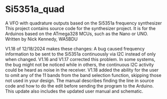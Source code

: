 # Si5351a_quad
A VFO with quadrature outputs based on the Si5351a frequency synthesizer <br>
This project contains source code for the synthesizer project. It is for the Arduinos based on the ATmega328 MCUs, such as the Nano or UNO. 
Written by Nick Kennedy, WA5BDU<p>
V1.18 of 12/18/2024 makes these changes:
A bug caused frequency information to be sent to the Si5351a continuously via I2C instead of only when changed. V1.16 and V1.17 corrected this problem. In some systems, the bug might not be noticed while in others, the continuous I2C activity could be heard as noise in the receiver.
V1.18 added the ability for the user to omit any of the 11 bands from the band selection function, skipping those not used in your design. The manual describes finding the line in source code and how to do the edit before sending the program to the Arduino.
This update also includes the updated user manual and schematic.
